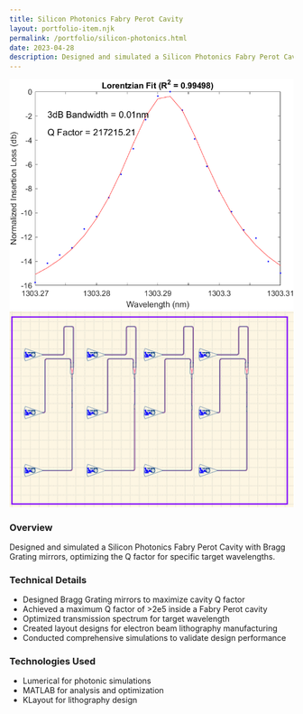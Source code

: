 ```yaml
---
title: Silicon Photonics Fabry Perot Cavity
layout: portfolio-item.njk
permalink: /portfolio/silicon-photonics.html
date: 2023-04-28
description: Designed and simulated a Silicon Photonics Fabry Perot Cavity with Bragg Grating mirrors.
---
```


<div class="portfolio-content">
<div class="media-gallery">

![Cavity Parameters](/pictures/LaurentianFitManyMode.png)
![Layout](/pictures/masklayout.png)

</div>
<div class="project-details">

### Overview
Designed and simulated a Silicon Photonics Fabry Perot Cavity with Bragg Grating mirrors, optimizing the Q factor for specific target wavelengths.

### Technical Details
- Designed Bragg Grating mirrors to maximize cavity Q factor
- Achieved a maximum Q factor of >2e5 inside a Fabry Perot cavity
- Optimized transmission spectrum for target wavelength
- Created layout designs for electron beam lithography manufacturing
- Conducted comprehensive simulations to validate design performance

### Technologies Used
- Lumerical for photonic simulations
- MATLAB for analysis and optimization
- KLayout for lithography design

</div>
</div>
